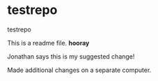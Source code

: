 # testrepo
testrepo

This is a readme file. **hooray**

Jonathan says this is my suggested change!

Made additional changes on a separate computer.